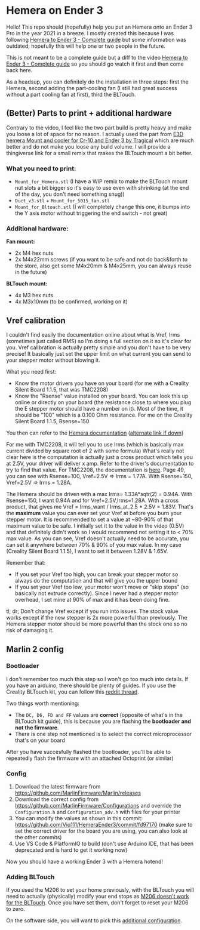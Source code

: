 # Hemera on Ender 3

Hello! This repo should (hopefully) help you put an Hemera onto an Ender 3 Pro in the year 2021 in a breeze.
I mostly created this because I was following [Hemera to Ender 3 - Complete guide](https://www.youtube.com/watch?v=oY1F7fUBHrc) but some information was outdated; hopefully this will help one or two people in the future.

This is not meant to be a complete guide but a diff to the video [Hemera to Ender 3 - Complete guide](https://www.youtube.com/watch?v=oY1F7fUBHrc) so you should go watch it first and then come back here.

As a headsup, you can definitely do the installation in three steps: first the Hemera, second adding the part-cooling fan (I still had great success without a part cooling fan at first), third the BLTouch.

## (Better) Parts to print + additional hardware

Contrary to the video, I feel like the two part build is pretty heavy and make you loose a lot of space for no reason.
I actually used the part from [E3D hemera Mount and cooler for Cr-10 and Ender 3 by Tragical](https://www.thingiverse.com/thing:4061250) which are much better and do not make you loose any build volume.
I will provide a thingiverse link for a small remix that makes the BLTouch mount a bit better.

### What you need to print:
- `Mount_for_Hemera.stl` (I have a WIP remix to make the BLTouch mount nut slots a bit bigger so it's easy to use even with shrinking (at the end of the day, you don't need something snug))
- `Duct_v3.stl` + `Mount_for_5015_fan.stl`
- `Mount_for_Bltouch.stl` (I will completely change this one, it bumps into the Y axis motor without triggering the end switch - not great)

### Additional hardware:

**Fan mount:**
- 2x M4 hex nuts
- 2x M4x22mm screws (if you want to be safe and not do back&forth to the store, also get some M4x20mm & M4x25mm, you can always reuse in the future)

**BLTouch mount:**
- 4x M3 hex nuts
- 4x M3x10mm (to be confirmed, working on it)

## Vref calibration

I couldn't find easily the documentation online about what is Vref, Irms (sometimes just called RMS) so I'm doing a full section on it so it's clear for you.
Vref calibration is actually pretty simple and you don't have to be very precise! It basically just set the upper limit on what current you can send to your stepper motor without blowing it.

What you need first:
- Know the motor drivers you have on your board (for me with a Creality Silent Board 1.1.5, that was TMC2208)
- Know the "Rsense" value installed on your board. You can look this up online or directly on your board (the resistance close to where you plug the E stepper motor should have a number on it). Most of the time, it should be "100" which is a 0.100 Ohm resistance. For me on the Creality Silent Board 1.1.5, Rsense=150

You then can refer to the [Hemera documentation](https://e3d-online.zendesk.com/hc/en-us/articles/360016249057-Hemera-Current-Adjustment-PDF-) ([alternate link if down](https://github.com/Viq111/HemeraEnder3/files/7080832/Hemera.Current.Adjustments.pdf))

For me with TMC2208, it will tell you to use Irms (which is basically max current divided by square root of 2 with some formula)
What's really not clear here is the computation is actually just a cross product which tells you at 2.5V, your driver will deliver x amp.
Refer to the driver's documentation to try to find that value. For TMC2208, the documentation is [here](https://github.com/Viq111/HemeraEnder3/files/7080838/TMC220x_TMC2224_datasheet_Rev1.09.pdf). Page 49, you can see with Rsense=100, Vref=2.5V => Irms = 1.77A. With Rsense=150, Vref=2.5V => Irms = 1.28A.

The Hemera should be driven with a max Irms= 1.33A*sqtr(2) = 0.94A.
With Rsense=150, I want 0.94A and for Vref=2.5V,Irms=1.28A. With a cross product, that gives me Vref = Irms_want / Irms_at_2.5 * 2.5V = 1.83V.
That's the **maximum** value you can ever set your Vref at before you burn your stepper motor.
It is recommended to set a value at ~80-90% of that maximum value to be safe. I initially set it to the value in the video (0.5V) and that definitely didn't work so I would recommend not setting it to < 70% max value.
As you can see, Vref doesn't actually need to be accurate, you can set it anywhere between 70% & 90% of you max value. In my case (Creality Silent Board 1.1.5), I want to set it between 1.28V & 1.65V.

Remember that:
- If you set your Vref too high, you can break your stepper motor so always do the computation and that will give you the upper bound
- If you set your Vref too low, your motor won't move or "skip steps" (so basically not extrude correctly). Since I never had a stepper motor overhead, I set mine at 90% of max and it has been doing fine.

tl; dr; Don't change Vref except if you run into issues. The stock value works except if the new stepper is 2x more powerful than previously. The Hemera stepper motor should be more powerful than the stock one so no risk of damaging it.


## Marlin 2 config

### Bootloader

I don't remember too much this step so I won't go too much into details. If you have an arduino, there should be plenty of guides. If you use the Creality BLTouch kit, you can follow this [reddit thread](https://www.reddit.com/r/ender3/comments/cfmbdy/howto_installing_a_bootloader_to_an_ender_3_pro/).

Two things worth mentioning:
- The `DC, D6, FD and FF` values are **correct** (opposite of what's in the BLTouch kit guide), this is because you are flashing the **bootloader and not the firmware**.
- There is one step not mentioned is to select the correct microprocessor that's on your board

After you have succesfully flashed the bootloader, you'll be able to repeatedly flash the firmware with an attached Octoprint (or similar) 

### Config

1. Download the latest firmware from https://github.com/MarlinFirmware/Marlin/releases
1. Download the correct config from https://github.com/MarlinFirmware/Configurations and override the `Configuration.h` and `Configuration_adv.h` with files for your printer
1. You can modify the values as shown in this commit: https://github.com/Viq111/HemeraEnder3/commit/fd97170 (make sure to set the correct driver for the board you are using, you can also look at the other commits)
1. Use VS Code & PlatformIO to build (don't use Arduino IDE, that has been deprecated and is hard to get it working now)

Now you should have a working Ender 3 with a Hemera hotend!

### Adding BLTouch

If you used the M206 to set your home previously, with the BLTouch you will need to actually (physically) modify your end stops as [M206 doesn't work for the BLTouch](https://github.com/MarlinFirmware/Marlin/issues/17158). Once you have set them, don't forget to reset your M206 to zero.

On the software side, you will want to pick this [additional configuration](https://github.com/Viq111/HemeraEnder3/commit/ab540f3).
